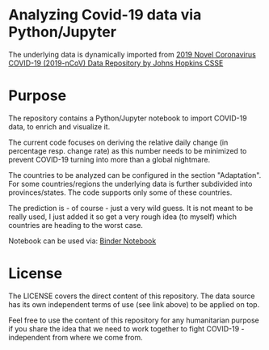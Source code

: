 # Analyzing Covid-19 data via Python/Jupyter

The underlying data is dynamically imported from
[2019 Novel Coronavirus COVID-19 (2019-nCoV) Data Repository by Johns Hopkins CSSE](https://github.com/CSSEGISandData/COVID-19)

# Purpose

The repository contains a Python/Jupyter notebook to import COVID-19 data, to enrich and visualize it.

The current code focuses on deriving the relative daily change (in percentage resp. change rate) as this number needs to be
minimized to prevent COVID-19 turning into more than a global nightmare.

The countries to be analyzed can be configured in the section "Adaptation". For some countries/regions the underlying data 
is further subdivided into provinces/states. The code supports only some of these countries.

The prediction is - of course - just a very wild guess. It is not meant to be really used, I just added it so get a very
rough idea (to myself) which countries are heading to the worst case.

Notebook can be used via:
[Binder Notebook](https://mybinder.org/v2/git/https%3A%2F%2Fgithub.com%2Frpreiss07%2Fcovid19.git/master?filepath=index.ipynb)

# License

The LICENSE covers the direct content of this repository. The data source has its own independent terms of use (see link above)
to be applied on top.

Feel free to use the content of this repository for any humanitarian purpose if you share the idea that we need to work
together to fight COVID-19 - independent from where we come from.





